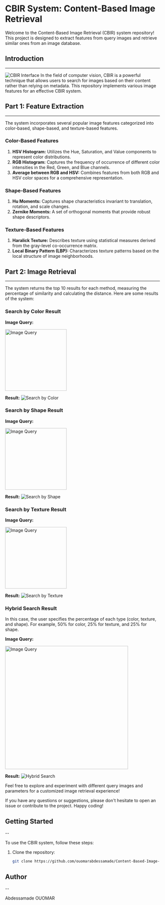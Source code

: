 # CBIR System: Content-Based Image Retrieval

Welcome to the Content-Based Image Retrieval (CBIR) system repository! This project is designed to extract features from query images and retrieve similar ones from an image database.

## Introduction
---
![CBIR Interface](images/userinterface.png)
In the field of computer vision, CBIR is a powerful technique that allows users to search for images based on their content rather than relying on metadata. This repository implements various image features for an effective CBIR system.

## Part 1: Feature Extraction
---
The system incorporates several popular image features categorized into color-based, shape-based, and texture-based features.

### Color-Based Features
1. **HSV Histogram:** Utilizes the Hue, Saturation, and Value components to represent color distributions.
2. **RGB Histogram:** Captures the frequency of occurrence of different color intensities in the Red, Green, and Blue channels.
3. **Average between RGB and HSV:** Combines features from both RGB and HSV color spaces for a comprehensive representation.

### Shape-Based Features
1. **Hu Moments:** Captures shape characteristics invariant to translation, rotation, and scale changes.
2. **Zernike Moments:** A set of orthogonal moments that provide robust shape descriptors.

### Texture-Based Features
1. **Haralick Texture:** Describes texture using statistical measures derived from the gray-level co-occurrence matrix.
2. **Local Binary Pattern (LBP):** Characterizes texture patterns based on the local structure of image neighborhoods.


## Part 2: Image Retrieval
---
The system returns the top 10 results for each method, measuring the percentage of similarity and calculating the distance. Here are some results of the system:

### Search by Color Result

**Image Query:**

<img src="images/SearchByColorQuery.jpg" width="200" alt="Image Query">

**Result:**
![Search by Color](images/SearchByColor.png)

### Search by Shape Result

**Image Query:**

<img src="images/SearchByShapeQuery.jpg" width="200" alt="Image Query">

**Result:**
![Search by Shape](images/SearchByShape.png)

### Search by Texture Result

**Image Query:**

<img src="images/SearchByTextureQuery.jpg" width="200" alt="Image Query">

**Result:**
![Search by Texture](images/SearchByTexture.png)

### Hybrid Search Result

In this case, the user specifies the percentage of each type (color, texture, and shape). For example, 50% for color, 25% for texture, and 25% for shape.

**Image Query:**

<img src="images/SearchHybridQuery.png" width="400" alt="Image Query">


**Result:**
![Hybrid Search](images/SearchHybrid.png)

Feel free to explore and experiment with different query images and parameters for a customized image retrieval experience!

If you have any questions or suggestions, please don't hesitate to open an issue or contribute to the project. Happy coding!


## Getting Started
--

To use the CBIR system, follow these steps:

1. Clone the repository:
   ```bash
   git clone https://github.com/ouomarabdessamade/Content-Based-Image-Retrieval.git

## Author
--

Abdessamade OUOMAR

